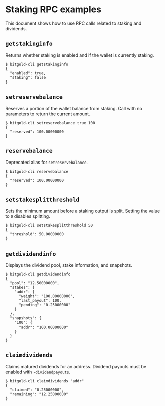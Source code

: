 # Staking RPC examples

This document shows how to use RPC calls related to staking and dividends.

## `getstakinginfo`

Returns whether staking is enabled and if the wallet is currently staking.

```
$ bitgold-cli getstakinginfo
{
  "enabled": true,
  "staking": false
}
```

## `setreservebalance`

Reserves a portion of the wallet balance from staking. Call with no
parameters to return the current amount.

```
$ bitgold-cli setreservebalance true 100
{
  "reserved": 100.00000000
}
```

## `reservebalance`

Deprecated alias for `setreservebalance`.

```
$ bitgold-cli reservebalance
{
  "reserved": 100.00000000
}
```

## `setstakesplitthreshold`

Sets the minimum amount before a staking output is split. Setting the value
to `0` disables splitting.

```
$ bitgold-cli setstakesplitthreshold 50
{
  "threshold": 50.00000000
}
```

## `getdividendinfo`

Displays the dividend pool, stake information, and snapshots.

```
$ bitgold-cli getdividendinfo
{
  "pool": "12.50000000",
  "stakes": {
    "addr": {
      "weight": "100.00000000",
      "last_payout": 100,
      "pending": "0.25000000"
    }
  },
  "snapshots": {
    "100": {
      "addr": "100.00000000"
    }
  }
}
```

## `claimdividends`

Claims matured dividends for an address. Dividend payouts must be enabled
with `-dividendpayouts`.

```
$ bitgold-cli claimdividends "addr"
{
  "claimed": "0.25000000",
  "remaining": "12.25000000"
}
```
